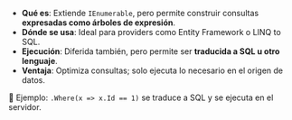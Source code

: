 - **Qué es**: Extiende `IEnumerable`, pero permite construir consultas **expresadas como árboles de expresión**.
- **Dónde se usa**: Ideal para providers como Entity Framework o LINQ to SQL.
- **Ejecución**: Diferida también, pero permite ser **traducida a SQL u otro lenguaje**.
- **Ventaja**: Optimiza consultas; solo ejecuta lo necesario en el origen de datos.

📌 Ejemplo: `.Where(x => x.Id == 1)` se traduce a SQL y se ejecuta en el servidor.